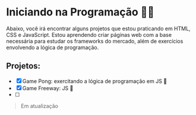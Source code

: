 # Iniciando na Programação 👩‍💻
Abaixo, você irá encontrar alguns projetos que estou praticando em HTML, CSS e JavaScript. Estou aprendendo criar páginas web com a base necessária para estudar os frameworks do mercado, além de exercícios envolvendo a lógica de programação. 

## Projetos:

- [x] Game Pong: exercitando a lógica de programação em JS 🏓
- [x] Game Freeway: JS 🚗 
- [ ]

> Em atualização
